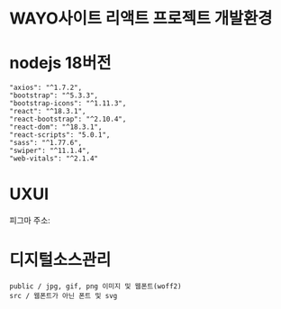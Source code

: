 # WAYO사이트 리액트 프로젝트 개발환경 
# nodejs 18버전   
    "axios": "^1.7.2",
    "bootstrap": "^5.3.3",
    "bootstrap-icons": "^1.11.3",
    "react": "^18.3.1",
    "react-bootstrap": "^2.10.4",
    "react-dom": "^18.3.1",
    "react-scripts": "5.0.1",
    "sass": "^1.77.6",
    "swiper": "^11.1.4",
    "web-vitals": "^2.1.4"

# UXUI
피그마 주소:

# 디지털소스관리
    public / jpg, gif, png 이미지 및 웹폰트(woff2)
    src / 웹폰트가 아닌 폰트 및 svg
    